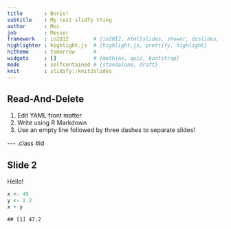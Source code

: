 ```yaml
---
title       : Boris!
subtitle    : My test slidfy thing
author      : Moi
job         : Messer
framework   : io2012        # {io2012, html5slides, shower, dzslides, ...}
highlighter : highlight.js  # {highlight.js, prettify, highlight}
hitheme     : tomorrow      # 
widgets     : []            # {mathjax, quiz, bootstrap}
mode        : selfcontained # {standalone, draft}
knit        : slidify::knit2slides
---
```


## Read-And-Delete

1. Edit YAML front matter
2. Write using R Markdown
3. Use an empty line followed by three dashes to separate slides!

--- .class #id 

## Slide 2

Hello!


```r
x <- 45
y <- 2.2
x + y
```

```
## [1] 47.2
```
